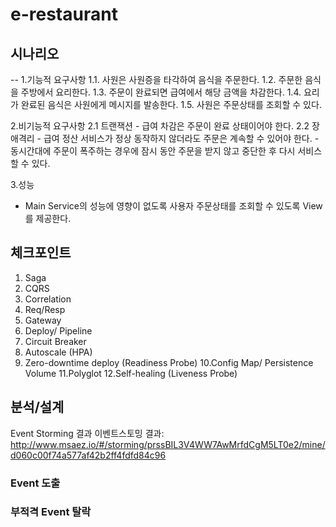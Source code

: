 # e-restaurant


## 시나리오
--
1.기능적 요구사항
  1.1. 사원은 사원증을 타각하여 음식을 주문한다.
  1.2. 주문한 음식을 주방에서 요리한다.
  1.3. 주문이 완료되면 급여에서 해당 금액을 차감한다.
  1.4. 요리가 완료된 음식은 사원에게 메시지를 발송한다.
  1.5. 사원은 주문상태를 조회할 수 있다.

2.비기능적 요구사항
  2.1 트랜잭션
    - 급여 차감은 주문이 완료 상태이어야 한다.
  2.2 장애격리
    - 급여 정산 서비스가 정상 동작하지 않더라도 주문은 계속할 수 있어야 한다.
    - 동시간대에 주문이 폭주하는 경우에 잠시 동안 주문을 받지 않고 중단한 후 다시 서비스 할 수 있다.

3.성능
  - Main Service의 성능에 영향이 없도록 사용자 주문상태를 조회할 수 있도록 View를 제공한다.


## 체크포인트


1. Saga
2. CQRS
3. Correlation
4. Req/Resp
5. Gateway
6. Deploy/ Pipeline
7. Circuit Breaker
8. Autoscale (HPA)
9. Zero-downtime deploy (Readiness Probe)
10.Config Map/ Persistence Volume
11.Polyglot
12.Self-healing (Liveness Probe)

## 분석/설계

Event Storming 결과
이벤트스토밍 결과: http://www.msaez.io/#/storming/prssBIL3V4WW7AwMrfdCgM5LT0e2/mine/d060c00f74a577af42b2ff4fdfd84c96


### Event 도출


### 부적격 Event 탈락

